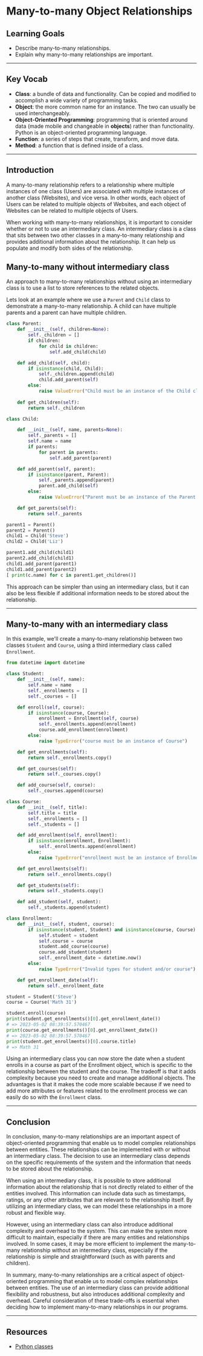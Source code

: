 # Many-to-many Object Relationships

## Learning Goals

- Describe many-to-many relationships.
- Explain why many-to-many relationships are important.

***

## Key Vocab

- **Class**: a bundle of data and functionality. Can be copied and modified to
accomplish a wide variety of programming tasks.
- **Object**: the more common name for an instance. The two can usually be used
interchangeably.
- **Object-Oriented Programming**: programming that is oriented around data
(made mobile and changeable in **objects**) rather than functionality. Python
is an object-oriented programming language.
- **Function**: a series of steps that create, transform, and move data.
- **Method**: a function that is defined inside of a class.

***

## Introduction

A many-to-many relationship refers to a relationship where multiple instances of one class (Users) are associated with multiple instances of another class (Websites), and vice versa. In other words, each object of Users can be related to multiple objects of Websites, and each object of Websites can be related to multiple objects of Users.

When working with many-to-many relationships, it is important to consider whether or not to use an intermediary class. An intermediary class is a class that sits between two other classes in a many-to-many relationship and provides additional information about the relationship. It can help us populate and modify both sides of the relationship.

## Many-to-many without intermediary class

An approach to many-to-many relationships without using an intermediary class is to use a list to store references to the related objects.

Lets look at an example where we use a `Parent` and `Child` class to demonstrate a many-to-many relationship.
A child can have multiple parents and a parent can have multiple children.

```py
class Parent:
    def __init__(self, children=None):
        self._children = []
        if children:
            for child in children:
                self.add_child(child)

    def add_child(self, child):
        if isinstance(child, Child):
            self._children.append(child)
            child.add_parent(self)
        else:
            raise ValueError("Child must be an instance of the Child class.")
    
    def get_children(self):
        return self._children
```

```py
class Child:

    def __init__(self, name, parents=None):
        self._parents = []
        self.name = name
        if parents:
            for parent in parents:
                self.add_parent(parent)

    def add_parent(self, parent):
        if isinstance(parent, Parent):
            self._parents.append(parent)
            parent.add_child(self)
        else:
            raise ValueError("Parent must be an instance of the Parent class.")

    def get_parents(self):
        return self._parents

```

```py
parent1 = Parent()
parent2 = Parent()
child1 = Child('Steve')
child2 = Child('Liz')

parent1.add_child(child1)
parent2.add_child(child1)
child1.add_parent(parent1)
child1.add_parent(parent2)
[ print(c.name) for c in parent1.get_children()]
```

This approach can be simpler than using an intermediary class, but it can also be less flexible if additional information needs to be stored about the relationship.

***

## Many-to-many with an intermediary class

In this example, we'll create a many-to-many relationship between two classes `Student` and `Course`, using a third intermediary class called `Enrollment`.

```py
from datetime import datetime

class Student:
    def __init__(self, name):
        self.name = name
        self._enrollments = []
        self._courses = []

    def enroll(self, course):
        if isinstance(course, Course):
            enrollment = Enrollment(self, course)
            self._enrollments.append(enrollment)
            course.add_enrollment(enrollment)
        else:
            raise TypeError("course must be an instance of Course")

    def get_enrollments(self):
        return self._enrollments.copy()

    def get_courses(self):
        return self._courses.copy()

    def add_course(self, course):
        self._courses.append(course)

class Course:
    def __init__(self, title):
        self.title = title
        self._enrollments = []
        self._students = []

    def add_enrollment(self, enrollment):
        if isinstance(enrollment, Enrollment):
            self._enrollments.append(enrollment)
        else:
            raise TypeError("enrollment must be an instance of Enrollment")

    def get_enrollments(self):
        return self._enrollments.copy()

    def get_students(self):
        return self._students.copy()

    def add_student(self, student):
        self._students.append(student)

class Enrollment:
    def __init__(self, student, course):
        if isinstance(student, Student) and isinstance(course, Course):
            self.student = student
            self.course = course
            student.add_course(course)
            course.add_student(student)
            self._enrollment_date = datetime.now()
        else:
            raise TypeError("Invalid types for student and/or course")

    def get_enrollment_date(self):
        return self._enrollment_date


```

```py
student = Student('Steve')
course = Course('Math 31')

student.enroll(course)
print(student.get_enrollments()[0].get_enrollment_date())
# => 2023-05-02 08:39:57.570467
print(course.get_enrollments()[0].get_enrollment_date())
# => 2023-05-02 08:39:57.570467
print(student.get_enrollments()[0].course.title)
# => Math 31

```

Using an intermediary class you can now store the date when a student enrolls in a course as part of the Enrollment object, which is specific to the relationship between the student and the course. The tradeoff is that it adds complexity because you need to create and manage additional objects. The advantages is that it makes the code more scalable because if we need to add more attributes or features related to the enrollment process we can easily do so with the `Enrollment` class.

***

## Conclusion

In conclusion, many-to-many relationships are an important aspect of object-oriented programming that enable us to model complex relationships between entities. These relationships can be implemented with or without an intermediary class. The decision to use an intermediary class depends on the specific requirements of the system and the information that needs to be stored about the relationship.

When using an intermediary class, it is possible to store additional information about the relationship that is not directly related to either of the entities involved. This information can include data such as timestamps, ratings, or any other attributes that are relevant to the relationship itself. By utilizing an intermediary class, we can model these relationships in a more robust and flexible way.

However, using an intermediary class can also introduce additional complexity and overhead to the system. This can make the system more difficult to maintain, especially if there are many entities and relationships involved. In some cases, it may be more efficient to implement the many-to-many relationship without an intermediary class, especially if the relationship is simple and straightforward (such as with parents and children).

In summary, many-to-many relationships are a critical aspect of object-oriented programming that enable us to model complex relationships between entities. The use of an intermediary class can provide additional flexibility and robustness, but also introduces additional complexity and overhead. Careful consideration of these trade-offs is essential when deciding how to implement many-to-many relationships in our programs.

***

## Resources

- [Python classes](https://docs.python.org/3/tutorial/classes.html)
